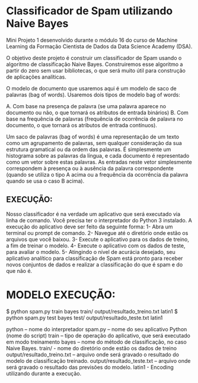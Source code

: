 # Classificador de Spam utilizando Naive Bayes

Mini Projeto 1 desenvolvido durante o módulo 16 do curso de Machine Learning da Formação Cientista de Dados da Data Science Academy (DSA).

O objetivo deste projeto é construir um classificador de Spam usando o algoritmo de classificação Naive Bayes. Construiremos esse algoritmo a partir do zero sem usar bibliotecas, o que será muito útil para construção de aplicações analíticas.

O modelo de documento que usaremos aqui é um modelo de saco de palavras (bag of words). Usaremos dois tipos de modelo bag of words:

A. Com base na presença de palavra (se uma palavra aparece no documento ou não, o que tornará os atributos de entrada binários)
B. Com base na frequência de palavras (frequência de ocorrência de palavra no documento, o que tornará os atributos de entrada contínuos).

Um saco de palavras (bag of words) é uma representação de um texto como um agrupamento de palavras, sem qualquer consideração da sua estrutura gramatical ou da ordem das palavras. É simplesmente um histograma sobre as palavras da língua, e cada documento é representado como um vetor sobre estas palavras. As entradas neste vetor simplesmente correspondem à presença ou à ausência da palavra correspondente (quando se utiliza o tipo A acima ou a frequência da ocorrência da palavra quando se usa o caso B acima).

## EXECUÇÃO:

Nosso classificador é na verdade um aplicativo que será executado via linha de comando. Você precisa ter o interpretador do Python 3 instalado. 
A execução do aplicativo deve ser feito da seguinte forma:
1- Abra um terminal ou prompt de comando.
2- Navegue até o diretório onde estão os arquivos que você baixou.
3- Execute o aplicativo para os dados de treino, a fim de treinar o modelo.
4- Execute o aplicativo com os dados de teste, para avaliar o modelo.
5- Atingindo o nível de acurácia desejado, seu aplicativo analítico para classificação de Spam está pronto para receber novos conjuntos de dados e realizar a classificação do que é spam e do que não é.

# MODELO EXECUÇÃO:

$ python spam.py train bayes train/ output/resultado_treino.txt latin1
$ python spam.py test bayes test/ output/resultado_teste.txt latin1

python – nome do interpretador
spam.py – nome do seu aplicativo Python (nome do script)
train – tipo de operação do aplicativo, que será executado em modo treinamento
bayes – nome do método de classificação, no caso Naive Bayes.
train/ - nome do diretório onde estão os dados de treino
output/resultado_treino.txt – arquivo onde será gravado o resultado do modelo de classificação treinado.
output/resultado_teste.txt – arquivo onde será gravado o resultado das previsões do modelo.
latin1 - Encoding utilizando durante a execução.


